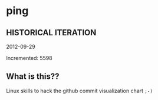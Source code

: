 # ping

## HISTORICAL ITERATION
2012-09-29

Incremented: 5598

## What is this?? 
Linux skills to hack the github commit visualization chart `;-)`
